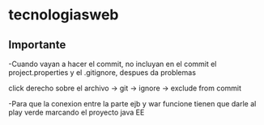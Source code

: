 # tecnologiasweb

<h2>Importante</h2>

-Cuando vayan a hacer el commit, no incluyan en el commit el project.properties y el .gitignore, despues da problemas

click derecho sobre el archivo -> git -> ignore -> exclude from commit

-Para que la conexion entre la parte ejb y war funcione tienen que darle al play verde marcando el proyecto java EE
